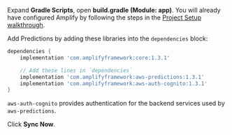 Expand **Gradle Scripts**, open **build.gradle (Module: app)**. You will already have configured Amplify by following the steps in the [Project Setup walkthrough](~/lib/project-setup/create-application.md).

Add Predictions by adding these libraries into the `dependencies` block:

```groovy
dependencies {
    implementation 'com.amplifyframework:core:1.3.1'

    // Add these lines in `dependencies`
    implementation 'com.amplifyframework:aws-predictions:1.3.1'
    implementation 'com.amplifyframework:aws-auth-cognito:1.3.1'
}
```

`aws-auth-cognito` provides authentication for the backend services used by `aws-predictions`.

Click **Sync Now**.
